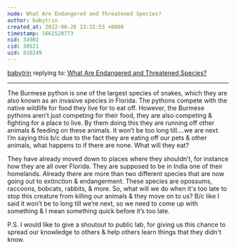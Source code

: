 ```yaml
---
node: What Are Endangered and Threatened Species? 
author: babytrin
created_at: 2022-08-26 13:32:53 +0000
timestamp: 1661520773
nid: 34902
cid: 30521
uid: 810249
---
```




[babytrin](../profile/babytrin) replying to: [What Are Endangered and Threatened Species? ](../notes/TheChessGym/08-26-2022/what-are-endangered-and-threatened-species)

----
The Burmese python is one of the largest species of snakes, which they are also known as an invasive species in Florida. The pythons compete with the native wildlife for food they live for to eat off. However, the Burmese pythons aren’t just competing for their food, they are also competing & fighting for a place to live. By them doing this they are running off other animals & feeding on these animals. It won’t be too long till....we are next. I’m saying this b/c due to the fact they are eating off our pets & other animals, what happens to if there are none. What will they eat?  

They have already moved down to places where they shouldn’t, for instance how they are all over Florida. They are supposed to be in India one of their homelands. Already there are more than two different species that are now going out to extinction & endangerment. These species are opossums, raccoons, bobcats, rabbits, & more. So, what will we do when it's too late to stop this creature from killing our animals & they move on to us? B/c like I said it won’t be to long till we’re next, so we need to come up with something & I mean something quick before it’s too late. 


P.S.
I would like to give a shoutout to public lab, for giving us this chance to spread our knowledge to others & help others learn things that they didn't know.